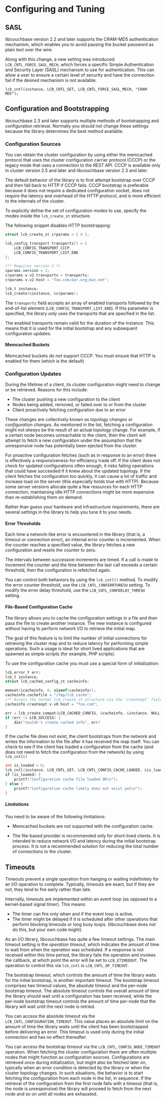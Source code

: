 # Configuring and Tuning

## SASL

libcouchbase version 2.2 and later supports the CRAM-MD5 authentication mechanism, which enables you to avoid passing the bucket password as plain text over the wire.

Along with this change, a new setting was introduced: `LCB_CNTL_FORCE_SASL_MECH`, which forces a specific Simple Authentication and Security Layer (SASL) mechanism to use for authentication. This can allow a user to ensure a certain level of security and have the connection fail if the desired mechanism is not available.

    lcb_cntl(instance, LCB_CNTL_GET, LCB_CNTL_FORCE_SASL_MECH, "CRAM-MD5");

## Configuration and Bootstrapping

libcouchbase 2.3 and later supports multiple methods of bootstrapping and configuration retrieval. Normally you should not change these settings because the library determines the best method available.

### Configuration Sources

<a id="cccp"></a>

You can obtain the cluster configuration by using either the memcached protocol that uses the cluster configuration carrier protocol (CCCP) or the legacy mode that uses a connection to the REST API. CCCP is available only in cluster version 2.5 and later and libcouchbase version 2.3 and later.

The default behavior of the library is to first attempt bootstrap over CCCP and then fall back to HTTP if CCCP fails. CCCP bootstrap is preferable because it does not require a dedicated configuration socket, does not require the latency and overhead of the HTTP protocol, and is more efficient to the internals of the cluster.

To explicitly define the set of configuration modes to use, specify the modes inside the `lcb_create_st` structure.

The following snippet disables HTTP bootstrapping:

```c
struct lcb_create_st crparams = { 0 };

lcb_config_transport transports[] = {
	LCB_CONFIG_TRANSPORT_CCCP,
	LCB_CONFIG_TRANSPORT_LIST_END
};

/** Requires version 2 */
cparams.version = 2;
crparams.v.v2.transports = transports;
crparams.v.v2.host = "foo.com;bar.org;baz.net";

lcb_t instance;
lcb_create(&instance, &crparams);

```

The `transports` field accepts an array of enabled transports followed by the
end-of-list element (`LCB_CONFIG_TRANSPORT_LIST_END`). If this parameter is
specified, the library _only_ uses the transports that are specified in the list.

The enabled transports remain valid for the duration of the instance. This means that it is used for the initial bootstrap and any subsequent configuration updates.


#### Memcached Buckets
Memcached buckets *do not* support CCCP. You must ensure that HTTP is enabled for them (which is the default)


### Configuration Updates

During the lifetime of a client, its cluster configuration might need to change
or be retrieved. Reasons for this include:

* The cluster pushing a new configuration to the client
* Nodes being added, removed, or failed over to or from the cluster
* Client proactively fetching configuration due to an error


These changes are collectively known as _topology changes_ or _configuration
changes_. As mentioned in the list, fetching a configuration might
not _always_ be the result of an actual topology change. For example, if a certain
node becomes unreachable to the client, then the client will attempt to fetch a
new configuration under the assumption that the unresponsive node has potentially
been ejected from the cluster.

For proactive configuration fetches (such as in response to an error) there is
effectively a responsiveness-for-efficiency trade off. If the client does not
check for updated configurations often enough, it risks failing operations
that could have succeeded if it knew about the updated topology. If the
client fetches the configuration too quickly, it can cause a lot of traffic and
increase load on the server (this especially holds true with HTTP). Because
some server versions allocate quite a few resources for each HTTP connection, maintaining idle HTTP connections might be more expensive than
re-establishing them on demand.

Rather than guess your hardware and infrastructure requirements, there are
several settings in the library to help you tune it to your needs.

#### Error Thresholds

Each time a network-like error is encountered in the library (that is, a timeout 
or connection error), an internal error counter is incremented. When the
counter reaches a specified value, the library fetches a new configuration
and resets the counter to zero.

The intervals between successive increments are timed. If
a call is made to increment the counter and the time between the last call
exceeds a certain threshold, then the configuration is refetched again.

You can control both behaviors by using the `lcb_cntl()` method. To modify the error
counter threshold, use the `LCB_CNTL_CONFERRTHRESH` setting. To modify the
error delay threshold, use the `LCB_CNTL_CONFDELAY_THRESH` setting.


#### File-Based Configuration Cache

The library allows you to cache the configuration settings in a file and then pass the file to create another instance. The new instance is configured without having to perform network I/O to retrieve the initial map.

The goal of this feature is to limit the number of initial connections for
retrieving the cluster map and to reduce latency for performing simple
operations. Such a usage is ideal for short lived applications that are spawned
as simple scripts (for example, PHP scripts).

To use the configuration cache you must use a special form of initialization:

```c
lcb_error_t err;
lcb_t instance;
struct lcb_cached_config_st cacheinfo;

memset(&cacheinfo, 0, sizeof(cacheinfo));
cacheinfo.cachefile = "/tmp/lcb_cache";
/** Access the normal lcb_create_st structure via the 'createopt' field */
cacheinfo.createopt.v.v0.host = "foo.com";

err = lcb_create_compat(LCB_CACHED_CONFIG, &cacheinfo, &instance, NULL);
if (err != LCB_SUCCESS) {
	die("Couldn't create cached info", err)
}
```

If the cache file does not exist, the client bootstraps from the network
and writes the information to the file after it has received the map itself.
You can check to see if the client has loaded a configuration from the cache
(and does not need to fetch the configuration from the network) by using `lcb_cntl()`

```c
int is_loaded = 0;
lcb_cntl(instance, LCB_CNTL_GET, LCB_CNTL_CONFIG_CACHE_LOADED, &is_loaded);
if (is_loaded) {
	printf("Configuration cache file loaded OK\n");
} else {
	printf("Configuration cache likely does not exist yet\n");
}
```

##### Limitations

You need to be aware of the following limitations:

* Memcached buckets are not supported with the configuration cache.

* The file-based provider is recommended only for short-lived clients. It is
  intended to reduce network I/O and latency during the initial bootstrap
  process. It is not a recommended solution for reducing the total number
  of connections to the cluster.


## Timeouts

Timeouts prevent a single operation from hanging or waiting indefinitely for an I/O operation to complete. Typically, timeouts are exact, but if they are not, they tend to fire early rather than late.

Internally, timeouts are implemented within an event loop (as opposed to a kernel-based signal timer). This means:

* The timer can fire only when and if the event loop is active.
* The timer might be delayed if it is scheduled after other operations that perform blocking timeouts or long busy loops. (libcouchbase does not do this, but your own code might).

As an I/O library, libcouchbase has quite a few timeout settings. The main
timeout setting is the _operation timeout_, which indicates the amount of
time to wait from when the operation was scheduled. If a response is not
received within this time period, the library fails the operation and invokes
the callback, at which point the error will be set to `LCB_ETIMEDOUT`. The
operation to control this via `lcb_cntl` is `LCB_CNTL_OP_TIMEOUT`.

The bootstrap timeout, which controls the amount of time the library waits for the initial bootstrap, is another important timeout. The bootstrap timeout comprises two timeout values, the absolute timeout and the per-node bootstrap timeout. The absolute timeout controls
the overall amount of time the library should wait until a configuration has
been received, while the per-node bootstrap timeout controls the amount of time per-node that the
library will wait until the next node is retried.

You can access the absolute timeout via the
`LCB_CNTL_CONFIGURATION_TIMEOUT`. This value places an
absolute limit on the amount of time the library waits until the
client has been bootstrapped before delivering an error. This timeout
is used only during the initial connection and has no effect thereafter.

You can access the bootstrap timeout via the `LCB_CNTL_CONFIG_NODE_TIMEOUT` operation.
When fetching
the cluster configuration there are often multiple nodes that might function
as configuration sources. Configurations are retrieved once during
initialization, but might also be fetched later on, typically when an error condition
is detected by the library or when the cluster topology changes. In such
situations, the behavior is to start fetching the configuration from each
node in the list, in sequence. If the retrieval of the configuration from the first
node fails with a timeout (that is, the node is unresponsive) the library will
proceed to fetch from the next node and so on until all nodes are exhausted.


